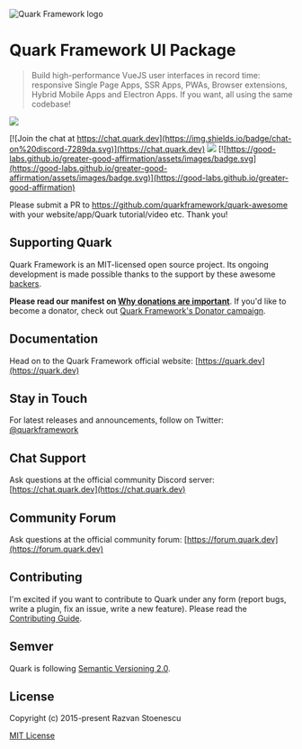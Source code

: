 ![Quark Framework logo](https://cdn.quark.dev/logo-v2/header.png)

# Quark Framework UI Package

> Build high-performance VueJS user interfaces in record time: responsive Single Page Apps, SSR Apps, PWAs, Browser extensions, Hybrid Mobile Apps and Electron Apps. If you want, all using the same codebase!

<img src="https://img.shields.io/npm/v/quark?label=quark">

[![Join the chat at https://chat.quark.dev](https://img.shields.io/badge/chat-on%20discord-7289da.svg)](https://chat.quark.dev)
<a href="https://forum.quark.dev" target="_blank"><img src="https://img.shields.io/badge/community-forum-brightgreen.svg"></a>
[![https://good-labs.github.io/greater-good-affirmation/assets/images/badge.svg](https://good-labs.github.io/greater-good-affirmation/assets/images/badge.svg)](https://good-labs.github.io/greater-good-affirmation)

Please submit a PR to https://github.com/quarkframework/quark-awesome with your website/app/Quark tutorial/video etc. Thank you!

## Supporting Quark
Quark Framework is an MIT-licensed open source project. Its ongoing development is made possible thanks to the support by these awesome [backers](https://github.com/rstoenescu/quark-framework/blob/dev/backers.md).

**Please read our manifest on [Why donations are important](https://quark.dev/why-donate)**. If you'd like to become a donator, check out [Quark Framework's Donator campaign](https://donate.quark.dev).

## Documentation

Head on to the Quark Framework official website: [https://quark.dev](https://quark.dev)

## Stay in Touch

For latest releases and announcements, follow on Twitter: [@quarkframework](https://twitter.com/quarkframework)

## Chat Support

Ask questions at the official community Discord server: [https://chat.quark.dev](https://chat.quark.dev)

## Community Forum

Ask questions at the official community forum: [https://forum.quark.dev](https://forum.quark.dev)

## Contributing

I'm excited if you want to contribute to Quark under any form (report bugs, write a plugin, fix an issue, write a new feature). Please read the [Contributing Guide](../CONTRIBUTING.md).

## Semver
Quark is following [Semantic Versioning 2.0](https://semver.org/).

## License

Copyright (c) 2015-present Razvan Stoenescu

[MIT License](http://en.wikipedia.org/wiki/MIT_License)
